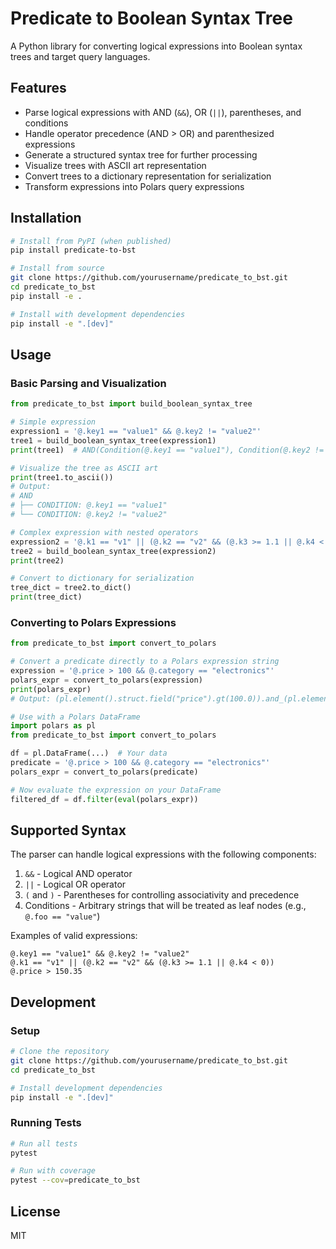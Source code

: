 # Predicate to Boolean Syntax Tree

A Python library for converting logical expressions into Boolean syntax trees and target query languages.

## Features

- Parse logical expressions with AND (`&&`), OR (`||`), parentheses, and conditions
- Handle operator precedence (AND > OR) and parenthesized expressions
- Generate a structured syntax tree for further processing
- Visualize trees with ASCII art representation
- Convert trees to a dictionary representation for serialization
- Transform expressions into Polars query expressions

## Installation

```bash
# Install from PyPI (when published)
pip install predicate-to-bst

# Install from source
git clone https://github.com/yourusername/predicate_to_bst.git
cd predicate_to_bst
pip install -e .

# Install with development dependencies
pip install -e ".[dev]"
```

## Usage

### Basic Parsing and Visualization

```python
from predicate_to_bst import build_boolean_syntax_tree

# Simple expression
expression1 = '@.key1 == "value1" && @.key2 != "value2"'
tree1 = build_boolean_syntax_tree(expression1)
print(tree1)  # AND(Condition(@.key1 == "value1"), Condition(@.key2 != "value2"))

# Visualize the tree as ASCII art
print(tree1.to_ascii())
# Output:
# AND
# ├── CONDITION: @.key1 == "value1"
# └── CONDITION: @.key2 != "value2"

# Complex expression with nested operators
expression2 = '@.k1 == "v1" || (@.k2 == "v2" && (@.k3 >= 1.1 || @.k4 < 0))'
tree2 = build_boolean_syntax_tree(expression2)
print(tree2)

# Convert to dictionary for serialization
tree_dict = tree2.to_dict()
print(tree_dict)
```

### Converting to Polars Expressions

```python
from predicate_to_bst import convert_to_polars

# Convert a predicate directly to a Polars expression string
expression = '@.price > 100 && @.category == "electronics"'
polars_expr = convert_to_polars(expression)
print(polars_expr)
# Output: (pl.element().struct.field("price").gt(100.0)).and_(pl.element().struct.field("category").eq("electronics"))

# Use with a Polars DataFrame
import polars as pl
from predicate_to_bst import convert_to_polars

df = pl.DataFrame(...)  # Your data
predicate = '@.price > 100 && @.category == "electronics"'
polars_expr = convert_to_polars(predicate)

# Now evaluate the expression on your DataFrame
filtered_df = df.filter(eval(polars_expr))
```

## Supported Syntax

The parser can handle logical expressions with the following components:

1. `&&` - Logical AND operator
2. `||` - Logical OR operator
3. `(` and `)` - Parentheses for controlling associativity and precedence
4. Conditions - Arbitrary strings that will be treated as leaf nodes (e.g., `@.foo == "value"`)

Examples of valid expressions:

```
@.key1 == "value1" && @.key2 != "value2"
@.k1 == "v1" || (@.k2 == "v2" && (@.k3 >= 1.1 || @.k4 < 0))
@.price > 150.35
```

## Development

### Setup

```bash
# Clone the repository
git clone https://github.com/yourusername/predicate_to_bst.git
cd predicate_to_bst

# Install development dependencies
pip install -e ".[dev]"
```

### Running Tests

```bash
# Run all tests
pytest

# Run with coverage
pytest --cov=predicate_to_bst
```

## License

MIT
